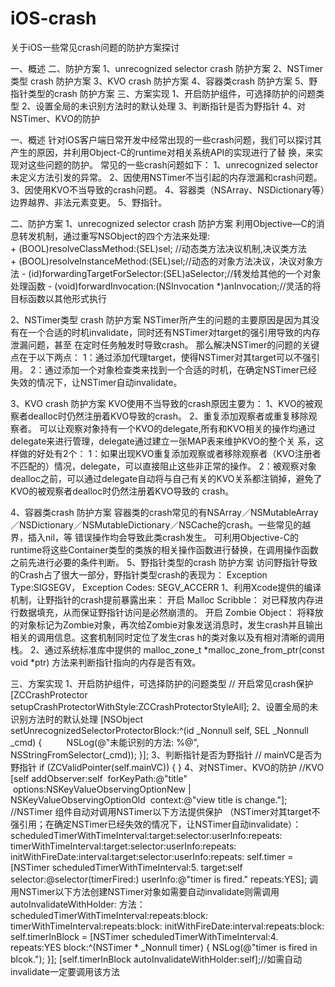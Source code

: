 # iOS-crash
关于iOS一些常见crash问题的防护方案探讨

一、概述
二、防护方案
1、unrecognized selector crash 防护方案
2、NSTimer类型 crash 防护方案
3、KVO crash 防护方案
4、容器类crash 防护方案
5、野指针类型的crash 防护方案
三、方案实现
1、开启防护组件，可选择防护的问题类型
2、设置全局的未识别方法时的默认处理
3、判断指针是否为野指针
4、对NSTimer、KVO的防护


一、概述
针对iOS客户端日常开发中经常出现的一些crash问题，我们可以探讨其产生的原因，并利用Object-C的runtime对相关系统API的实现进行了替
换，来实现对这些问题的防护。
常见的一些crash问题如下：
1、unrecognized selector 未定义方法引发的异常。
2、因使用NSTimer不当引起的内存泄漏和crash问题。
3、因使用KVO不当导致的crash问题。
4、容器类（NSArray、NSDictionary等）边界越界、非法元素变更。
5、野指针。

二、防护方案
1、unrecognized selector crash 防护方案
利用Objective—C的消息转发机制，通过重写NSObject的四个方法来处理:
+ (BOOL)resolveClassMethod:(SEL)sel; //动态类方法决议机制,决议类方法
+ (BOOL)resolveInstanceMethod:(SEL)sel;//动态的对象方法决议，决议对象方法
- (id)forwardingTargetForSelector:(SEL)aSelector;//转发给其他的一个对象处理函数
- (void)forwardInvocation:(NSInvocation *)anInvocation;//灵活的将目标函数以其他形式执行

2、NSTimer类型 crash 防护方案
NSTimer所产生的问题的主要原因是因为其没有在一个合适的时机invalidate，同时还有NSTimer对target的强引用导致的内存泄漏问题，甚至
在定时任务触发时导致crash。
那么解决NSTimer的问题的关键点在于以下两点：
1：通过添加代理target，使得NSTimer对其target可以不强引用。
2：通过添加一个对象检查类来找到一个合适的时机，在确定NSTimer已经失效的情况下，让NSTimer自动invalidate。

3、KVO crash 防护方案
KVO使用不当导致的crash原因主要为：
1、KVO的被观察者dealloc时仍然注册着KVO导致的crash。
2、重复添加观察者或重复移除观察者。
可以让观察对象持有一个KVO的delegate,所有和KVO相关的操作均通过delegate来进行管理，delegate通过建立一张MAP表来维护KVO的整个关
系，这样做的好处有2个：
1：如果出现KVO重复添加观察或者移除观察者（KVO注册者不匹配的）情况，delegate，可以直接阻止这些非正常的操作。
2：被观察对象dealloc之前，可以通过delegate自动将与自己有关的KVO关系都注销掉，避免了KVO的被观察者dealloc时仍然注册着KVO导致的
crash。

4、容器类crash 防护方案
容器类的crash常见的有NSArray／NSMutableArray／NSDictionary／NSMutableDictionary／NSCache的crash。一些常见的越界，插入nil，等
错误操作均会导致此类crash发生。
可利用Objective-C的runtime将这些Container类型的类族的相关操作函数进行替换，在调用操作函数之前先进行必要的条件判断。
5、野指针类型的crash 防护方案
访问野指针导致的Crash占了很大一部分，野指针类型crash的表现为：
Exception Type:SIGSEGV，
Exception Codes: SEGV_ACCERR
1、利用Xcode提供的编译机制，让野指针的crash提前暴露出来：
开启 Malloc Scribble：
对已释放内存进行数据填充，从而保证野指针访问是必然崩溃的。
开启 Zombie Object：
将释放的对象标记为Zombie对象，再次给Zombie对象发送消息时，发生crash并且输出相关的调用信息。这套机制同时定位了发生cras
h的类对象以及有相对清晰的调用栈。
2、通过系统标准库中提供的 malloc_zone_t *malloc_zone_from_ptr(const void *ptr) 方法来判断指针指向的内存是否有效。

三、方案实现
1、开启防护组件，可选择防护的问题类型
// 开启常见crash保护
[ZCCrashProtector setupCrashProtectorWithStyle:ZCCrashProtectorStyleAll];
2、设置全局的未识别方法时的默认处理
[NSObject setUnrecognizedSelectorProtectorBlock:^(id _Nonnull self, SEL _Nonnull _cmd) {
         NSLog(@"未能识别的方法: %@", NSStringFromSelector(_cmd));
}];
3、判断指针是否为野指针
// mainVC是否为野指针
if (ZCValidPointer(self.mainVC)) {
}
4、对NSTimer、KVO的防护
//KVO
[self addObserver:self  forKeyPath:@"title"  options:NSKeyValueObservingOptionNew | NSKeyValueObservingOptionOld
 context:@"view title is change."];
//NSTimer
组件自动对调用NSTimer以下方法提供保护 （NSTimer对其target不强引用；在确定NSTimer已经失效的情况下，让NSTimer自动invalidate）：
scheduledTimerWithTimeInterval:target:selector:userInfo:repeats:
timerWithTimeInterval:target:selector:userInfo:repeats:
initWithFireDate:interval:target:selector:userInfo:repeats:
self.timer = [NSTimer scheduledTimerWithTimeInterval:5. target:self selector:@selector(timerFired:) userInfo:@"timer is
fired." repeats:YES];
调用NSTimer以下方法创建NSTimer对象如需要自动invalidate则需调用 autoInvalidateWithHolder: 方法：
scheduledTimerWithTimeInterval:repeats:block:
timerWithTimeInterval:repeats:block:
initWithFireDate:interval:repeats:block:
self.timerInBlock = [NSTimer scheduledTimerWithTimeInterval:4. repeats:YES block:^(NSTimer * _Nonnull timer) {
NSLog(@"timer is fired in blcok.");
}];
[self.timerInBlock autoInvalidateWithHolder:self];//如需自动invalidate一定要调用该方法
